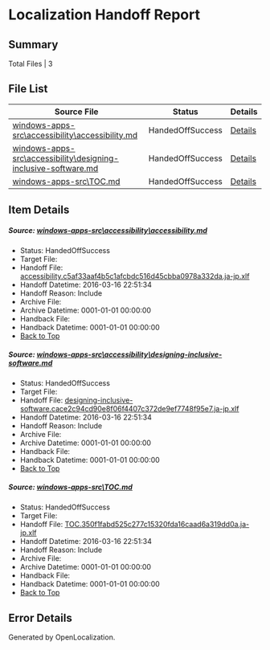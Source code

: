 # <a name='report-top'></a> Localization Handoff Report

## Summary
 Total Files | 3

## File List
 Source File | Status | Details 
 ----------- | ------ | ------- 
 [windows-apps-src\accessibility\accessibility.md](https://github.com/Microsoft/windows-apps/blob/fdae910c94b29f7aa9f02d436836cada8ad2474b/windows-apps-src/accessibility/accessibility.md) | HandedOffSuccess | [Details](#4aac60e92317fab8f6fd6646ea21bada37fd4b809)
 [windows-apps-src\accessibility\designing-inclusive-software.md](https://github.com/Microsoft/windows-apps/blob/fdae910c94b29f7aa9f02d436836cada8ad2474b/windows-apps-src/accessibility/designing-inclusive-software.md) | HandedOffSuccess | [Details](#4f472617f767a2e5a69d16825dc26ad8c13cbc4214)
 [windows-apps-src\TOC.md](https://github.com/Microsoft/windows-apps/blob/fdae910c94b29f7aa9f02d436836cada8ad2474b/windows-apps-src/TOC.md) | HandedOffSuccess | [Details](#536f4affb27226fb3614872cea88079e15b3259a3420)

## Item Details
##### <a name='4aac60e92317fab8f6fd6646ea21bada37fd4b809'></a> Source: [windows-apps-src\accessibility\accessibility.md](https://github.com/Microsoft/windows-apps/blob/fdae910c94b29f7aa9f02d436836cada8ad2474b/windows-apps-src/accessibility/accessibility.md)
* Status: HandedOffSuccess
* Target File: 
* Handoff File: [accessibility.c5af33aaf4b5c1afcbdc516d45cbba0978a332da.ja-jp.xlf](https://github.com/Microsoft/WDG.handoff/blob/2c65538d7760526c0dc96106814f7977186c2f48/ol-handoff/Microsoft/windows-apps.ja-jp/master/accessibility.c5af33aaf4b5c1afcbdc516d45cbba0978a332da.ja-jp.xlf)
* Handoff Datetime: 2016-03-16 22:51:34
* Handoff Reason: Include
* Archive File: 
* Archive Datetime: 0001-01-01 00:00:00
* Handback File: 
* Handback Datetime: 0001-01-01 00:00:00
* [Back to Top](#report-top)

##### <a name='4f472617f767a2e5a69d16825dc26ad8c13cbc4214'></a> Source: [windows-apps-src\accessibility\designing-inclusive-software.md](https://github.com/Microsoft/windows-apps/blob/fdae910c94b29f7aa9f02d436836cada8ad2474b/windows-apps-src/accessibility/designing-inclusive-software.md)
* Status: HandedOffSuccess
* Target File: 
* Handoff File: [designing-inclusive-software.cace2c94cd90e8f06f4407c372de9ef7748f95e7.ja-jp.xlf](https://github.com/Microsoft/WDG.handoff/blob/2c65538d7760526c0dc96106814f7977186c2f48/ol-handoff/Microsoft/windows-apps.ja-jp/master/designing-inclusive-software.cace2c94cd90e8f06f4407c372de9ef7748f95e7.ja-jp.xlf)
* Handoff Datetime: 2016-03-16 22:51:34
* Handoff Reason: Include
* Archive File: 
* Archive Datetime: 0001-01-01 00:00:00
* Handback File: 
* Handback Datetime: 0001-01-01 00:00:00
* [Back to Top](#report-top)

##### <a name='536f4affb27226fb3614872cea88079e15b3259a3420'></a> Source: [windows-apps-src\TOC.md](https://github.com/Microsoft/windows-apps/blob/fdae910c94b29f7aa9f02d436836cada8ad2474b/windows-apps-src/TOC.md)
* Status: HandedOffSuccess
* Target File: 
* Handoff File: [TOC.350f1fabd525c277c15320fda16caad6a319dd0a.ja-jp.xlf](https://github.com/Microsoft/WDG.handoff/blob/2c65538d7760526c0dc96106814f7977186c2f48/ol-handoff/Microsoft/windows-apps.ja-jp/master/TOC.350f1fabd525c277c15320fda16caad6a319dd0a.ja-jp.xlf)
* Handoff Datetime: 2016-03-16 22:51:34
* Handoff Reason: Include
* Archive File: 
* Archive Datetime: 0001-01-01 00:00:00
* Handback File: 
* Handback Datetime: 0001-01-01 00:00:00
* [Back to Top](#report-top)


## Error Details

Generated by OpenLocalization.
